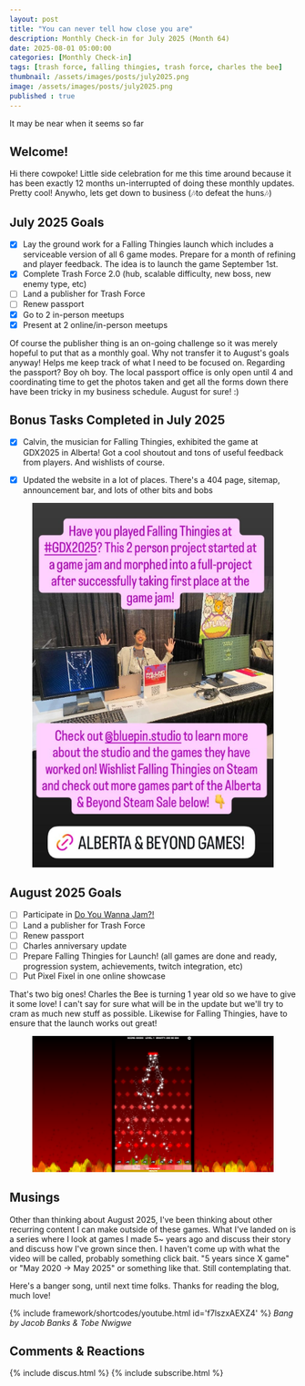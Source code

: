 ```yaml
---
layout: post
title: "You can never tell how close you are"
description: Monthly Check-in for July 2025 (Month 64)
date: 2025-08-01 05:00:00
categories: [Monthly Check-in]
tags: [trash force, falling thingies, trash force, charles the bee]
thumbnail: /assets/images/posts/july2025.png
image: /assets/images/posts/july2025.png
published : true
---
```


It may be near when it seems so far

## Welcome!
Hi there cowpoke! Little side celebration for me this time around because it has been exactly 12 months un-interrupted of doing these monthly updates. Pretty cool! Anywho, lets get down to business (🎶to defeat the huns🎶)


## July 2025 Goals 
  - [x] Lay the ground work for a Falling Thingies launch which includes a serviceable version of all 6 game modes. Prepare for a month of refining and player feedback. The idea is to launch the game September 1st.
  - [x] Complete Trash Force 2.0 (hub, scalable difficulty, new boss, new enemy type, etc)
  - [ ] Land a publisher for Trash Force
  - [ ] Renew passport
  - [x] Go to 2 in-person meetups
  - [x] Present at 2 online/in-person meetups

Of course the publisher thing is an on-going challenge so it was merely hopeful to put that as a monthly goal. Why not transfer it to August's goals anyway! Helps me keep track of what I need to be focused on. Regarding the passport? Boy oh boy. The local passport office is only open until 4 and coordinating time to get the photos taken and get all the forms down there have been tricky in my business schedule. August for sure! :)


## Bonus Tasks Completed in July 2025
  - [x] Calvin, the musician for Falling Thingies, exhibited the game at GDX2025 in Alberta! Got a cool shoutout and tons of useful feedback from players. And wishlists of course.
  - [x] Updated the website in a lot of places. There's a 404 page, sitemap, announcement bar, and lots of other bits and bobs


<figure style="text-align: center;">
<img src="/assets/images/posts/albertabeyond.png" alt="Calvin at Falling Thingies Booth">
</figure>   


## August 2025 Goals 
  - [ ] Participate in [Do You Wanna Jam?!](https://itch.io/jam/do-you-wanna-jam-2025)
  - [ ] Land a publisher for Trash Force
  - [ ] Renew passport
  - [ ] Charles anniversary update
  - [ ] Prepare Falling Thingies for Launch! (all games are done and ready, progression system, achievements, twitch integration, etc)
  - [ ] Put Pixel Fixel in one online showcase

That's two big ones! Charles the Bee is turning 1 year old so we have to give it some love! I can't say for sure what will be in the update but we'll try to cram as much new stuff as possible. Likewise for Falling Thingies, have to ensure that the launch works out great!

<figure style="text-align: center;">
<img src="/assets/images/posts/fallingthingies2.png" alt="Infernus Falling Thingies Level">
</figure>   



## Musings
Other than thinking about August 2025, I've been thinking about other recurring content I can make outside of these games. What I've landed on is a series where I look at games I made 5~ years ago and discuss their story and discuss how I've grown since then. I haven't come up with what the video will be called, probably something click bait. "5 years since X game" or "May 2020 -> May 2025" or something like that. Still contemplating that.

Here's a banger song, until next time folks. Thanks for reading the blog, much love!

{% include framework/shortcodes/youtube.html id='f7lszxAEXZ4' %}
_Bang by Jacob Banks & Tobe Nwigwe_

## Comments & Reactions

{% include discus.html %}
{% include subscribe.html %}